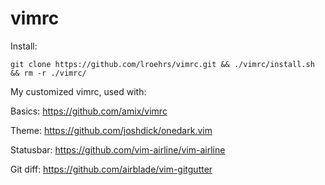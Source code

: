# vimrc

Install:

```
git clone https://github.com/lroehrs/vimrc.git && ./vimrc/install.sh && rm -r ./vimrc/
```

My customized vimrc, used with:

Basics:
https://github.com/amix/vimrc

Theme:
https://github.com/joshdick/onedark.vim

Statusbar:
https://github.com/vim-airline/vim-airline

Git diff:
https://github.com/airblade/vim-gitgutter


